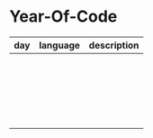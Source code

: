 # Year-Of-Code 

|day|language|description|
|---|---|---|
||||
||||
||||
||||
||||
||||
||||
||||
||||
||||
||||
||||
||||
||||
||||
||||
||||
||||
||||
||||
||||
||||

